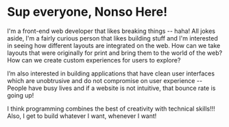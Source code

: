 # Sup everyone, Nonso Here!

I'm a front-end web developer that likes breaking things -- haha! All jokes aside, I'm a fairly curious person that likes building stuff and I'm interested in seeing how different layouts are integrated on the web. How can we take layouts that were originally for print and bring them to the world of the web? How can we create custom experiences for users to explore?

I’m also interested in building applications that have clean user interfaces which are unobtrusive and do not compromise on user experience -- People have busy lives and if a website is not intuitive, that bounce rate is going up!

I think programming combines the best of creativity with technical skills!!! Also, I get to build whatever I want, whenever I want!
